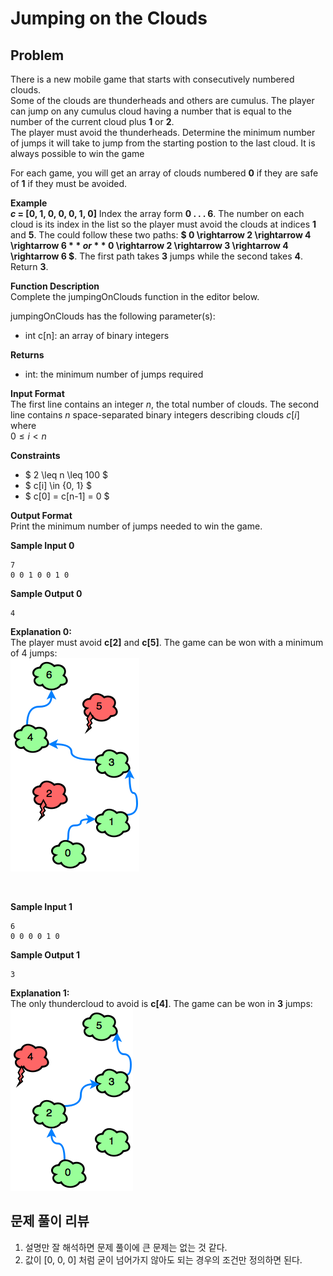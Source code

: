 # Jumping on the Clouds

## Problem
There is a new mobile game that starts with consecutively numbered clouds.  
Some of the clouds are thunderheads and others are cumulus. The player can jump on any cumulus cloud having a number that is equal to the number of the current cloud plus **1** or **2**.  
The player must avoid the thunderheads. Determine the minimum number of jumps it will take to jump from the starting postion to the last cloud. It is always possible to win the game

For each game, you will get an array of clouds numbered **0** if they are safe of **1** if they must be avoided.

**Example**  
**$c$ = [0, 1, 0, 0, 0, 1, 0]**
Index the array form **0 . . . 6**. The number on each cloud is its index in the list so the player must avoid the clouds at indices **1** and **5**. The could follow these two paths: **$ 0 \rightarrow 2 \rightarrow 4 \rightarrow 6 $** or **$ 0 \rightarrow 2 \rightarrow 3 \rightarrow 4 \rightarrow 6 $**. The first path takes **3** jumps while the second takes **4**. Return **3**.

**Function Description**  
Complete the jumpingOnClouds function in the editor below.

jumpingOnClouds has the following parameter(s):
- int c[n]: an array of binary integers

**Returns**
- int: the minimum number of jumps required

**Input Format**  
The first line contains an integer $n$, the total number of clouds. The second line contains $n$ space-separated binary integers describing clouds $c[i]$ where  
$0 \leq i < n$

**Constraints**
- $ 2 \leq n \leq 100 $
- $ c[i] \in \{0, 1\} $
- $ c[0] = c[n-1] = 0 $

**Output Format**  
Print the minimum number of jumps needed to win the game.

**Sample Input 0**
```
7
0 0 1 0 0 1 0
```

**Sample Output 0**
```
4
```

**Explanation 0:**  
The player must avoid **c[2]** and **c[5]**. The game can be won with a minimum of 4 jumps:  
![jump2](./images/jump2.png)

<br />

**Sample Input 1**
```
6
0 0 0 0 1 0
```

**Sample Output 1**
```
3
```

**Explanation 1:**  
The only thundercloud to avoid is **c[4]**. The game can be won in **3** jumps:  
![jump5](./images/jump5.png)


## 문제 풀이 리뷰
1. 설명만 잘 해석하면 문제 풀이에 큰 문제는 없는 것 같다.  
2. 값이 [0, 0, 0] 처럼 굳이 넘어가지 않아도 되는 경우의 조건만 정의하면 된다.



